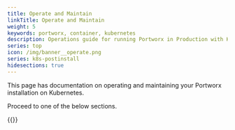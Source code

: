 ```yaml
---
title: Operate and Maintain
linkTitle: Operate and Maintain
weight: 5
keywords: portworx, container, kubernetes
description: Operations guide for running Portworx in Production with Kubernetes
series: top
icon: /img/banner__operate.png
series: k8s-postinstall
hidesections: true
---
```


This page has documentation on operating and maintaining your Portworx installation on Kubernetes.

Proceed to one of the below sections.

{{<homelist series="k8s-op-maintain">}}